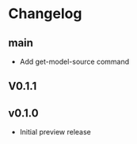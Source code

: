 # Changelog

## main

* Add get-model-source command

## V0.1.1

## v0.1.0

* Initial preview release

